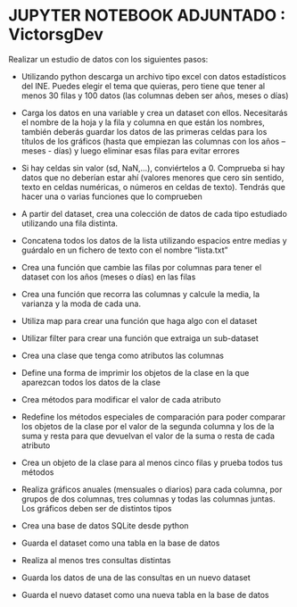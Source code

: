 # JUPYTER NOTEBOOK ADJUNTADO : VictorsgDev
Realizar un estudio de datos con los siguientes pasos:
- Utilizando python descarga un archivo tipo excel con datos estadísticos del
INE. Puedes elegir el tema que quieras, pero tiene que tener al menos 30
filas y 100 datos (las columnas deben ser años, meses o días)
- Carga los datos en una variable y crea un dataset con ellos. Necesitarás el
nombre de la hoja y la fila y columna en que están los nombres, también
deberás guardar los datos de las primeras celdas para los títulos de los
gráficos (hasta que empiezan las columnas con los años – meses - días) y
luego eliminar esas filas para evitar errores

- Si hay celdas sin valor (sd, NaN,…), conviértelos a 0. Comprueba si hay datos
que no deberían estar ahí (valores menores que cero sin sentido, texto en
celdas numéricas, o números en celdas de texto). Tendrás que hacer una o
varias funciones que lo comprueben
- A partir del dataset, crea una colección de datos de cada tipo estudiado
utilizando una fila distinta.
- Concatena todos los datos de la lista utilizando espacios entre medias y
guárdalo en un fichero de texto con el nombre “lista.txt”
- Crea una función que cambie las filas por columnas para tener el dataset con
los años (meses o días) en las filas
- Crea una función que recorra las columnas y calcule la media, la varianza y la
moda de cada una.
- Utiliza map para crear una función que haga algo con el dataset
- Utilizar filter para crear una función que extraiga un sub-dataset
- Crea una clase que tenga como atributos las columnas
- Define una forma de imprimir los objetos de la clase en la que aparezcan
todos los datos de la clase
- Crea métodos para modificar el valor de cada atributo
- Redefine los métodos especiales de comparación para poder comparar los
objetos de la clase por el valor de la segunda columna y los de la suma y resta
para que devuelvan el valor de la suma o resta de cada atributo
- Crea un objeto de la clase para al menos cinco filas y prueba todos tus
métodos
- Realiza gráficos anuales (mensuales o diarios) para cada columna, por grupos
de dos columnas, tres columnas y todas las columnas juntas. Los gráficos
deben ser de distintos tipos
- Crea una base de datos SQLite desde python
- Guarda el dataset como una tabla en la base de datos
- Realiza al menos tres consultas distintas
- Guarda los datos de una de las consultas en un nuevo dataset
- Guarda el nuevo dataset como una nueva tabla en la base de datos